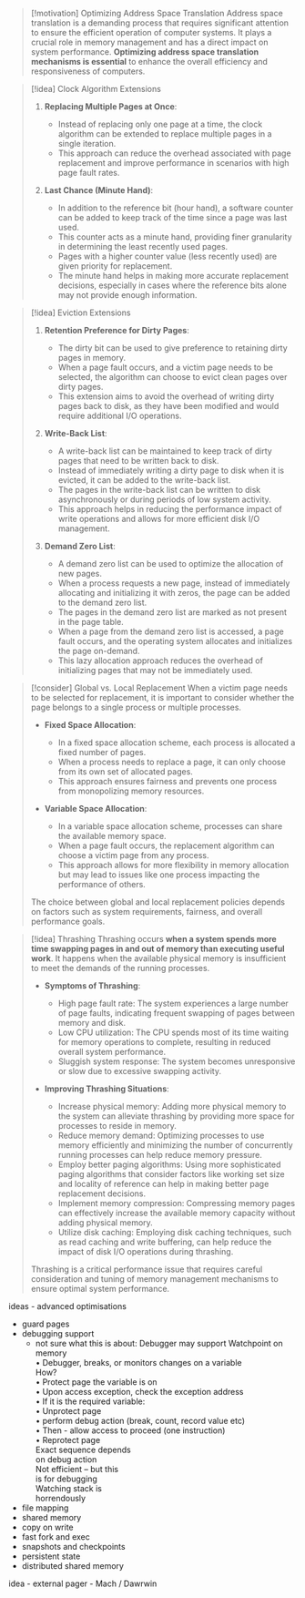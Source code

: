 > [!motivation] Optimizing Address Space Translation
> Address space translation is a demanding process that requires significant attention to ensure the efficient operation of computer systems. It plays a crucial role in memory management and has a direct impact on system performance. **Optimizing address space translation mechanisms is essential** to enhance the overall efficiency and responsiveness of computers.

> [!idea] Clock Algorithm Extensions
> 1. **Replacing Multiple Pages at Once**:
>    - Instead of replacing only one page at a time, the clock algorithm can be extended to replace multiple pages in a single iteration.
>    - This approach can reduce the overhead associated with page replacement and improve performance in scenarios with high page fault rates.
>
> 2. **Last Chance (Minute Hand)**:
>    - In addition to the reference bit (hour hand), a software counter can be added to keep track of the time since a page was last used.
>    - This counter acts as a minute hand, providing finer granularity in determining the least recently used pages.
>    - Pages with a higher counter value (less recently used) are given priority for replacement.
>    - The minute hand helps in making more accurate replacement decisions, especially in cases where the reference bits alone may not provide enough information.

> [!idea] Eviction Extensions
> 1. **Retention Preference for Dirty Pages**:
>    - The dirty bit can be used to give preference to retaining dirty pages in memory.
>    - When a page fault occurs, and a victim page needs to be selected, the algorithm can choose to evict clean pages over dirty pages.
>    - This extension aims to avoid the overhead of writing dirty pages back to disk, as they have been modified and would require additional I/O operations.
>
> 2. **Write-Back List**:
>    - A write-back list can be maintained to keep track of dirty pages that need to be written back to disk.
>    - Instead of immediately writing a dirty page to disk when it is evicted, it can be added to the write-back list.
>    - The pages in the write-back list can be written to disk asynchronously or during periods of low system activity.
>    - This approach helps in reducing the performance impact of write operations and allows for more efficient disk I/O management.
>
> 3. **Demand Zero List**:
>    - A demand zero list can be used to optimize the allocation of new pages.
>    - When a process requests a new page, instead of immediately allocating and initializing it with zeros, the page can be added to the demand zero list.
>    - The pages in the demand zero list are marked as not present in the page table.
>    - When a page from the demand zero list is accessed, a page fault occurs, and the operating system allocates and initializes the page on-demand.
>    - This lazy allocation approach reduces the overhead of initializing pages that may not be immediately used.

> [!consider] Global vs. Local Replacement
> When a victim page needs to be selected for replacement, it is important to consider whether the page belongs to a single process or multiple processes.
>
> - **Fixed Space Allocation**:
>   - In a fixed space allocation scheme, each process is allocated a fixed number of pages.
>   - When a process needs to replace a page, it can only choose from its own set of allocated pages.
>   - This approach ensures fairness and prevents one process from monopolizing memory resources.
>
> - **Variable Space Allocation**:
>   - In a variable space allocation scheme, processes can share the available memory space.
>   - When a page fault occurs, the replacement algorithm can choose a victim page from any process.
>   - This approach allows for more flexibility in memory allocation but may lead to issues like one process impacting the performance of others.
>
> The choice between global and local replacement policies depends on factors such as system requirements, fairness, and overall performance goals.

> [!idea] Thrashing
> Thrashing occurs **when a system spends more time swapping pages in and out of memory than executing useful work**. It happens when the available physical memory is insufficient to meet the demands of the running processes.
>
> - **Symptoms of Thrashing**:
>   - High page fault rate: The system experiences a large number of page faults, indicating frequent swapping of pages between memory and disk.
>   - Low CPU utilization: The CPU spends most of its time waiting for memory operations to complete, resulting in reduced overall system performance.
>   - Sluggish system response: The system becomes unresponsive or slow due to excessive swapping activity.
>
> - **Improving Thrashing Situations**:
>   - Increase physical memory: Adding more physical memory to the system can alleviate thrashing by providing more space for processes to reside in memory.
>   - Reduce memory demand: Optimizing processes to use memory efficiently and minimizing the number of concurrently running processes can help reduce memory pressure.
>   - Employ better paging algorithms: Using more sophisticated paging algorithms that consider factors like working set size and locality of reference can help in making better page replacement decisions.
>   - Implement memory compression: Compressing memory pages can effectively increase the available memory capacity without adding physical memory.
>   - Utilize disk caching: Employing disk caching techniques, such as read caching and write buffering, can help reduce the impact of disk I/O operations during thrashing.
>
> Thrashing is a critical performance issue that requires careful consideration and tuning of memory management mechanisms to ensure optimal system performance.



ideas - advanced optimisations
- guard pages
- debugging support
	- not sure what this is about: Debugger may support Watchpoint on memory  
		• Debugger, breaks, or monitors changes on a variable  
		How?  
		• Protect page the variable is on  
		• Upon access exception, check the exception address  
		• If it is the required variable:  
		• Unprotect page  
		• perform debug action (break, count, record value etc)  
		• Then - allow access to proceed (one instruction)  
		• Reprotect page  
		Exact sequence depends  
		on debug action  
		Not efficient – but this  
		is for debugging  
		Watching stack is  
		horrendously
- file mapping
- shared memory
- copy on write
- fast fork and exec
- snapshots and checkpoints
- persistent state
- distributed shared memory

idea - external pager - Mach / Dawrwin